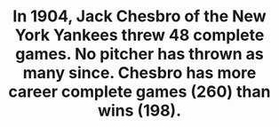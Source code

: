 ---
title:      
  - In 1904, Jack Chesbro of the New York Yankees threw 48 complete games. No pitcher has thrown as many since. Chesbro has more career complete games (260) than wins (198). 
secondary:
  - Nobody since 1986 has thrown at least 20 complete games in a season. The last was Fernando Valenzuela with the Dodgers.
reference:
  - http://www.baseball-reference.com/leaders/CG_leagues.shtml
---